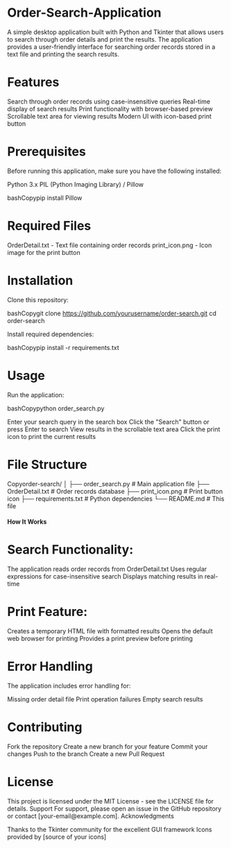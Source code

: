 # Order-Search-Application
A simple desktop application built with Python and Tkinter that allows users to search through order details and print the results. The application provides a user-friendly interface for searching order records stored in a text file and printing the search results.

<h1>Features</h1>

Search through order records using case-insensitive queries
Real-time display of search results
Print functionality with browser-based preview
Scrollable text area for viewing results
Modern UI with icon-based print button

<h1>Prerequisites</h1>
Before running this application, make sure you have the following installed:

Python 3.x
PIL (Python Imaging Library) / Pillow

bashCopypip install Pillow
<h1>Required Files</h1>

OrderDetail.txt - Text file containing order records
print_icon.png - Icon image for the print button

<h1>Installation</h1>

Clone this repository:

bashCopygit clone https://github.com/yourusername/order-search.git
cd order-search

Install required dependencies:

bashCopypip install -r requirements.txt
<h1>Usage</h1>

Run the application:

bashCopypython order_search.py

Enter your search query in the search box
Click the "Search" button or press Enter to search
View results in the scrollable text area
Click the print icon to print the current results

<h1>File Structure</h1>
Copyorder-search/
│
├── order_search.py        # Main application file
├── OrderDetail.txt        # Order records database
├── print_icon.png        # Print button icon
├── requirements.txt      # Python dependencies
└── README.md            # This file
<h4>How It Works</h4>

<h1>Search Functionality:</h1>

The application reads order records from OrderDetail.txt
Uses regular expressions for case-insensitive search
Displays matching results in real-time


<h1>Print Feature:</h1>

Creates a temporary HTML file with formatted results
Opens the default web browser for printing
Provides a print preview before printing



<h1>Error Handling</h1>
The application includes error handling for:

Missing order detail file
Print operation failures
Empty search results

<h1>Contributing</h1>

Fork the repository
Create a new branch for your feature
Commit your changes
Push to the branch
Create a new Pull Request

<h1>License</h1>
This project is licensed under the MIT License - see the LICENSE file for details.
Support
For support, please open an issue in the GitHub repository or contact [your-email@example.com].
Acknowledgments

Thanks to the Tkinter community for the excellent GUI framework
Icons provided by [source of your icons]
